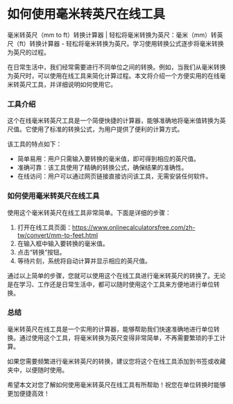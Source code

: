 如何使用毫米转英尺在线工具
=============

毫米转英尺（mm to ft）转换计算器 | 轻松将毫米转换为英尺：毫米（mm）转英尺（ft）转换计算器 - 轻松将毫米转换为英尺。学习使用转换公式逐步将毫米转换为英尺的过程。

在日常生活中，我们经常需要进行不同单位之间的转换。例如，当我们从毫米转换为英尺时，可以使用在线工具来简化计算过程。本文将介绍一个方便实用的在线毫米转英尺工具，并详细说明如何使用它。

### 工具介绍

这个在线毫米转英尺工具是一个简便快捷的计算器，能够准确地将毫米值转换为英尺值。它使用了标准的转换公式，为用户提供了便利的计算方式。

该工具的特点如下：

- 简单易用：用户只需输入要转换的毫米值，即可得到相应的英尺值。
- 准确可靠：该工具使用了精确的转换公式，确保结果的准确性。
- 在线访问：用户可以通过网页链接直接访问该工具，无需安装任何软件。

### 如何使用毫米转英尺在线工具

使用这个毫米转英尺在线工具非常简单。下面是详细的步骤：

1. 打开在线工具页面：<https://www.onlinecalculatorsfree.com/zh-tw/convert/mm-to-feet.html>
2. 在输入框中输入要转换的毫米值。
3. 点击“转换”按钮。
4. 等待片刻，系统将自动计算并显示相应的英尺值。

通过以上简单的步骤，您就可以使用这个在线工具进行毫米转英尺的转换了。无论是在学习、工作还是日常生活中，都可以随时使用这个工具来方便地进行单位转换。

### 总结

毫米转英尺在线工具是一个实用的计算器，能够帮助我们快速准确地进行单位转换。通过使用这个工具，将毫米转换为英尺变得非常简单，不再需要繁琐的手工计算。

如果您需要频繁进行毫米转英尺的转换，建议您将这个在线工具添加到书签或收藏夹中，以便随时使用。

希望本文对您了解如何使用毫米转英尺在线工具有所帮助！祝您在单位转换时能够更加便捷高效！